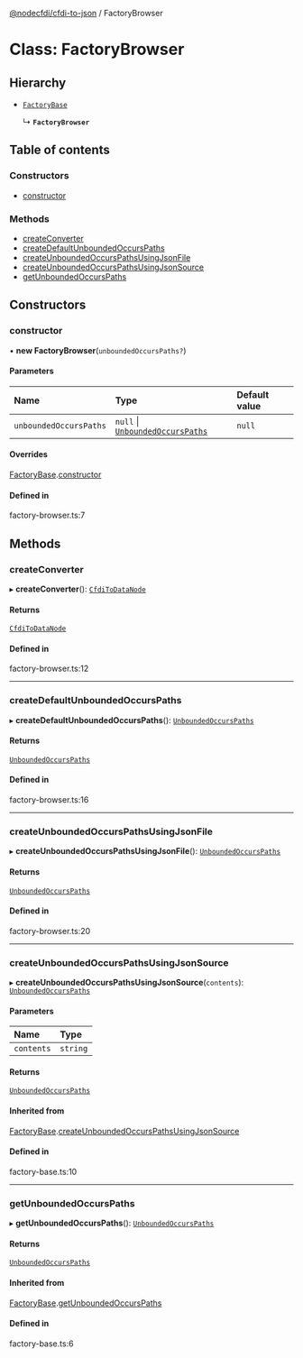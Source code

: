 [@nodecfdi/cfdi-to-json](../README.md) / FactoryBrowser

# Class: FactoryBrowser

## Hierarchy

- [`FactoryBase`](FactoryBase.md)

  ↳ **`FactoryBrowser`**

## Table of contents

### Constructors

- [constructor](FactoryBrowser.md#constructor)

### Methods

- [createConverter](FactoryBrowser.md#createconverter)
- [createDefaultUnboundedOccursPaths](FactoryBrowser.md#createdefaultunboundedoccurspaths)
- [createUnboundedOccursPathsUsingJsonFile](FactoryBrowser.md#createunboundedoccurspathsusingjsonfile)
- [createUnboundedOccursPathsUsingJsonSource](FactoryBrowser.md#createunboundedoccurspathsusingjsonsource)
- [getUnboundedOccursPaths](FactoryBrowser.md#getunboundedoccurspaths)

## Constructors

### constructor

• **new FactoryBrowser**(`unboundedOccursPaths?`)

#### Parameters

| Name | Type | Default value |
| :------ | :------ | :------ |
| `unboundedOccursPaths` | ``null`` \| [`UnboundedOccursPaths`](UnboundedOccursPaths.md) | `null` |

#### Overrides

[FactoryBase](FactoryBase.md).[constructor](FactoryBase.md#constructor)

#### Defined in

factory-browser.ts:7

## Methods

### createConverter

▸ **createConverter**(): [`CfdiToDataNode`](CfdiToDataNode.md)

#### Returns

[`CfdiToDataNode`](CfdiToDataNode.md)

#### Defined in

factory-browser.ts:12

___

### createDefaultUnboundedOccursPaths

▸ **createDefaultUnboundedOccursPaths**(): [`UnboundedOccursPaths`](UnboundedOccursPaths.md)

#### Returns

[`UnboundedOccursPaths`](UnboundedOccursPaths.md)

#### Defined in

factory-browser.ts:16

___

### createUnboundedOccursPathsUsingJsonFile

▸ **createUnboundedOccursPathsUsingJsonFile**(): [`UnboundedOccursPaths`](UnboundedOccursPaths.md)

#### Returns

[`UnboundedOccursPaths`](UnboundedOccursPaths.md)

#### Defined in

factory-browser.ts:20

___

### createUnboundedOccursPathsUsingJsonSource

▸ **createUnboundedOccursPathsUsingJsonSource**(`contents`): [`UnboundedOccursPaths`](UnboundedOccursPaths.md)

#### Parameters

| Name | Type |
| :------ | :------ |
| `contents` | `string` |

#### Returns

[`UnboundedOccursPaths`](UnboundedOccursPaths.md)

#### Inherited from

[FactoryBase](FactoryBase.md).[createUnboundedOccursPathsUsingJsonSource](FactoryBase.md#createunboundedoccurspathsusingjsonsource)

#### Defined in

factory-base.ts:10

___

### getUnboundedOccursPaths

▸ **getUnboundedOccursPaths**(): [`UnboundedOccursPaths`](UnboundedOccursPaths.md)

#### Returns

[`UnboundedOccursPaths`](UnboundedOccursPaths.md)

#### Inherited from

[FactoryBase](FactoryBase.md).[getUnboundedOccursPaths](FactoryBase.md#getunboundedoccurspaths)

#### Defined in

factory-base.ts:6
